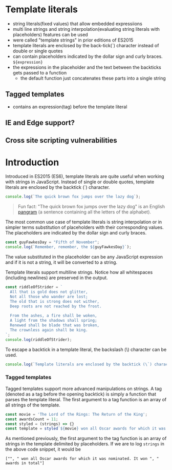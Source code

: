# Template literals
- string literals(fixed values) that allow embedded expressiions
- multi line strings and string interpolation(evaluating string literals with placeholders) features can be used
- were called "template strings" in prior editions of ES2015
- template literals are enclosed by the back-tick(\`) character instead of double or single quotes
- can contain placeholders indicated by the dollar sign and curly braces. ```${expression}```
- the expressions in the placeholder and the text between the backticks gets passed to a function
  - the default function just concatenates these parts into a single string

## Tagged templates
- contains an expression(tag) before the template literal

## IE and Edge support?

## Cross site scripting vulnerabilities


# Introduction
Introduced in ES2015 (ES6), template literals are quite useful when working with strings in JavaScript. Instead of single or double quotes, template literals are enclosed by the backtick (\`) character.

```javascript
console.log(`The quick brown fox jumps over the lazy dog`);
```

> Fun fact: "The quick brown fox jumps over the lazy dog" is an English [pangram](https://en.wikipedia.org/wiki/Pangram) (a sentence containing all the letters of the alphabet).

The most common use case of template literals is string interpolation or in simpler terms substitution of placeholders with their corresponding values. The placeholders are indicated by the dollar sign and curly braces.

```javascript
const guyFawkesDay = "Fifth of November";
console.log(`Remember, remember, the ${guyFawkesDay}`);
``` 

The value substituted in the placeholder can be any JavaScript expression and if it is not a string, it will be converted to a string.

Template literals support multiline strings. Notice how all whitespaces (including newlines) are preserved in the output.

```javascript
const riddleOfStrider = `
  All that is gold does not glitter,
  Not all those who wander are lost;
  The old that is strong does not wither,
  Deep roots are not reached by the frost.
  
  From the ashes, a fire shall be woken,
  A light from the shadows shall spring;
  Renewed shall be blade that was broken,
  The crownless again shall be king.
`;
console.log(riddleOfStrider);
``` 
To escape a backtick in a template literal, the backslash (\\) character can be used.

```javascript
console.log(`Template literals are enclosed by the backtick (\`) character.`);
``` 

### Tagged templates
Tagged templates support more advanced manipulations on strings. A tag (denoted as a tag before the opening backtick) is simply a function that parses the template literal. The first argument to a tag function is an array of all strings of the template.

```javascript
const movie = 'The Lord of the Rings: The Return of the King';
const awardsCount = 11;
const styled = (strings) => {}
const template = styled`${movie} won all Oscar awards for which it was nominated. It won ${awardsCount} awards in total`;
``` 
As mentioned previously, the first argument to the tag function is an array of strings in the template delimited by placeholders. If we are to log ```strings``` in the above code snippet, it would be 

```
["", " won all Oscar awards for which it was nominated. It won ", " awards in total"]
```
